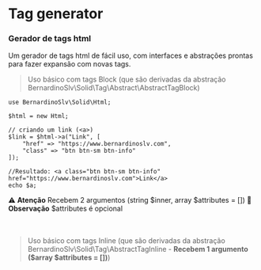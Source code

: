 # Tag generator

### Gerador de tags html

Um gerador de tags html de fácil uso, com interfaces e abstrações prontas para fazer expansão com novas tags.

> Uso básico com tags Block (que são derivadas da abstração BernardinoSlv\Solid\Tag\Abstract\AbstractTagBlock)


```
use BernardinoSlv\Solid\Html;

$html = new Html;

// criando um link (<a>)
$link = $html->a("Link", [
    "href" => "https://www.bernardinoslv.com",
    "class" => "btn btn-sm btn-info"
]);

//Resultado: <a class="btn btn-sm btn-info" href="https://www.bernardinoslv.com">Link</a>
echo $a;
```
:warning: **Atenção** Recebem 2 argumentos (string $inner, array $attributes = [])
:memo: **Observação** $attributes é opcional
<br/><br/><br/>


> Uso básico com tags Inline (que são derivadas da abstração BernardinoSlv\Solid\Tag\AbstractTagInline - **Recebem 1 argumento ($array $attributes = [])**)


